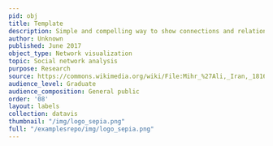 ```yaml
---
pid: obj
title: Template
description: Simple and compelling way to show connections and relationships within a community of individuals.
author: Unknown
published: June 2017
object_type: Network visualization
topic: Social network analysis
purpose: Research
source: https://commons.wikimedia.org/wiki/File:Mihr_%27Ali,_Iran,_1816_-_Portrait_of_Fath_%27Ali_Shah_-_Google_Art_Project.jpg
audience_level: Graduate
audience_composition: General public
order: '08'
layout: labels
collection: datavis
thumbnail: "/img/logo_sepia.png"
full: "/examplesrepo/img/logo_sepia.png"
---
```

